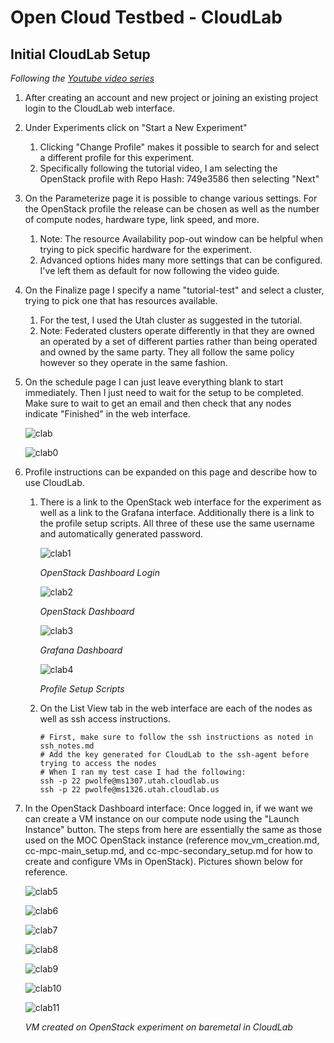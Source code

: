 # Open Cloud Testbed - CloudLab

## Initial CloudLab Setup
*Following the [Youtube video series](https://www.youtube.com/playlist?list=PL9rbrM_7FJbm6EgOswWuqcBoaS9m6s_JQ)*

1. After creating an account and new project or joining an existing project login to the CloudLab web interface.
1. Under Experiments click on "Start a New Experiment"
    1. Clicking "Change Profile" makes it possible to search for and select a different profile for this experiment.
    1. Specifically following the tutorial video, I am selecting the OpenStack profile with Repo Hash: 749e3586 then selecting "Next"
1. On the Parameterize page it is possible to change various settings. For the OpenStack profile the release can be chosen as well as the number of compute nodes, hardware type, link speed, and more.
    1. Note: The resource Availability pop-out window can be helpful when trying to pick specific hardware for the experiment.
    1. Advanced options hides many more settings that can be configured. I've left them as default for now following the video guide.
1. On the Finalize page I specify a name "tutorial-test" and select a cluster, trying to pick one that has resources available.
    1. For the test, I used the Utah cluster as suggested in the tutorial.
    1. Note: Federated clusters operate differently in that they are owned an operated by a set of different parties rather than being operated and owned by the same party. They all follow the same policy however so they operate in the same fashion.
1. On the schedule page I can just leave everything blank to start immediately. Then I just need to wait for the setup to be completed. Make sure to wait to get an email and then check that any nodes indicate "Finished" in the web interface.

    ![clab](/Images/clab.png)

    ![clab0](/Images/clab0.png)

1. Profile instructions can be expanded on this page and describe how to use CloudLab.
    1. There is a link to the OpenStack web interface for the experiment as well as a link to the Grafana interface. Additionally there is a link to the profile setup scripts. All three of these use the same username and automatically generated password.

        ![clab1](/Images/clab1.png)

        *OpenStack Dashboard Login*

        ![clab2](/Images/clab2.png)

        *OpenStack Dashboard*

        ![clab3](/Images/clab3.png)

        *Grafana Dashboard*

        ![clab4](/Images/clab4.png)

        *Profile Setup Scripts*

    1. On the List View tab in the web interface are each of the nodes as well as ssh access instructions.
        ```
        # First, make sure to follow the ssh instructions as noted in ssh_notes.md
        # Add the key generated for CloudLab to the ssh-agent before trying to access the nodes
        # When I ran my test case I had the following:
        ssh -p 22 pwolfe@ms1307.utah.cloudlab.us
        ssh -p 22 pwolfe@ms1326.utah.cloudlab.us
        ```
1. In the OpenStack Dashboard interface: Once logged in, if we want we can create a VM instance on our compute node using the "Launch Instance" button. The steps from here are essentially the same as those used on the MOC OpenStack instance (reference mov_vm_creation.md, cc-mpc-main_setup.md, and cc-mpc-secondary_setup.md for how to create and configure VMs in OpenStack). Pictures shown below for reference.

    ![clab5](/Images/clab5.png)

    ![clab6](/Images/clab6.png)

    ![clab7](/Images/clab7.png)

    ![clab8](/Images/clab8.png)

    ![clab9](/Images/clab9.png)

    ![clab10](/Images/clab10.png)

    ![clab11](/Images/clab11.png)

    *VM created on OpenStack experiment on baremetal in CloudLab*
